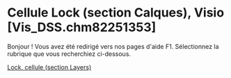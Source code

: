 
# Cellule Lock (section Calques), Visio [Vis_DSS.chm82251353]

Bonjour ! Vous avez été redirigé vers nos pages d'aide F1. Sélectionnez la rubrique que vous recherchiez ci-dessous.

[Lock, cellule (section Layers)](http://msdn.microsoft.com/library/47bb268f-acdd-7369-716c-bd51a32b8a49%28Office.15%29.aspx)
